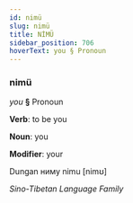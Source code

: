 ```yaml
---
id: nimü
slug: nimü
title: NİMÜ
sidebar_position: 706
hoverText: you § Pronoun
---
```


### nimü

*you* **§** Pronoun

**Verb**: to be you

**Noun**: you

**Modifier**: your

Dungan ниму nimu [nimʊ]

*Sino-Tibetan Language Family*